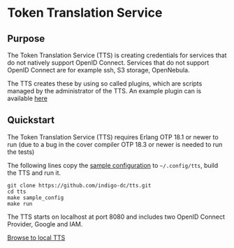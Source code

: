 # Token Translation Service 

## Purpose
The Token Translation Service (TTS) is creating credentials for services that do
not natively support OpenID Connect. Services that do not support OpenID Connect
are for example ssh, S3 storage, OpenNebula.

The TTS creates these by using so called plugins, which are scripts managed by
the administrator of the TTS. An example plugin can is available 
[here](https://github.com/indigo-dc/tts/blob/master/tts_config/sample/tts/scripts/ssh.py)

## Quickstart
The Token Translation Service (TTS) requires Erlang OTP 18.1 or newer to run 
(due to a bug in the cover compiler OTP 18.3 or newer is needed to run the tests)

The following lines copy the [sample configuration](https://github.com/indigo-dc/tts/tree/master/tts_config/sample) 
to `~/.config/tts`, build the TTS and run it. 
```
git clone https://github.com/indigo-dc/tts.git
cd tts
make sample_config
make run 
```
The TTS starts on localhost at port 8080 and includes two OpenID Connect 
Provider, Google and IAM. 

[Browse to local TTS](http://localhost:8080)
